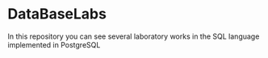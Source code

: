 # DataBaseLabs   
In this repository you can see several laboratory works in the SQL language implemented in PostgreSQL